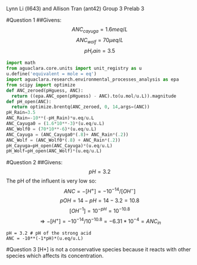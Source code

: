 Lynn Li (ll643) and Allison Tran (ant42)
Group 3
Prelab 3

#Question 1
##Givens:
$$ANC_{cayuga}=1.6meq/L$$
$$ANC_{wolf}=70\mu{eq}/L$$
$$pH_rain=3.5$$

```Python
import math
from aguaclara.core.units import unit_registry as u
u.define('equivalent = mole = eq')
import aguaclara.research.environmental_processes_analysis as epa
from scipy import optimize
def ANC_zeroed(pHguess, ANC):
  return ((epa.ANC_open(pHguess) - ANC).to(u.mol/u.L)).magnitude
def pH_open(ANC):
  return optimize.brentq(ANC_zeroed, 0, 14,args=(ANC))
pH_Rain=3.5
ANC_Rain=-10**(-pH_Rain)*u.eq/u.L
ANC_Cayuga0 = (1.6*10**-3)*(u.eq/u.L)
ANC_Wolf0 = (70*10**-6)*(u.eq/u.L)
ANC_Cayuga = (ANC_Cayuga0*(.8)+ ANC_Rain*(.2))
ANC_Wolf = (ANC_Wolf0*(.8) + ANC_Rain*(.2))
pH_Cayuga=pH_open(ANC_Cayuga)*(u.eq/u.L)
pH_Wolf=pH_open(ANC_Wolf)*(u.eq/u.L)

```
#Question 2
##Givens:
$$pH=3.2$$
The pH of the influent is very low so: $$ANC=-[H^+]=-10^{-14}/[OH^-]$$
$$pOH=14-pH=14-3.2=10.8$$
$$[OH^{-1}]=10^{-pH}=10^{-10.8}$$
$$\Rightarrow-[H^+]=-10^{-14}/10^{-10.8}=-6.31*10^{-4}=ANC_{in}$$

```
pH = 3.2 # pH of the strong acid
ANC = -10**(-1*pH)*(u.eq/u.L)

```

#Question 3
[H+] is not a conservative species because it reacts with other species which affects its concentration.
